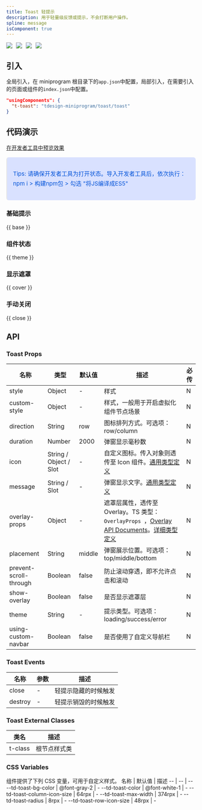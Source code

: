 ```yaml
---
title: Toast 轻提示
description: 用于轻量级反馈或提示，不会打断用户操作。
spline: message
isComponent: true
---
```


<span class="coverages-badge" style="margin-right: 10px"><img src="https://img.shields.io/badge/coverages%3A%20lines-100%25-blue" /></span><span class="coverages-badge" style="margin-right: 10px"><img src="https://img.shields.io/badge/coverages%3A%20functions-100%25-blue" /></span><span class="coverages-badge" style="margin-right: 10px"><img src="https://img.shields.io/badge/coverages%3A%20statements-100%25-blue" /></span><span class="coverages-badge" style="margin-right: 10px"><img src="https://img.shields.io/badge/coverages%3A%20branches-83%25-blue" /></span>
## 引入

全局引入，在 miniprogram 根目录下的`app.json`中配置，局部引入，在需要引入的页面或组件的`index.json`中配置。

```json
"usingComponents": {
  "t-toast": "tdesign-miniprogram/toast/toast"
}
```

## 代码演示

<a href="https://developers.weixin.qq.com/s/l0azMimf7CSu" title="在开发者工具中预览效果" target="_blank" rel="noopener noreferrer"> 在开发者工具中预览效果 </a>

<blockquote style="background-color: #d9e1ff; font-size: 15px; line-height: 26px;margin: 16px 0 0;padding: 16px; border-radius: 6px; color: #0052d9" >
<p>Tips: 请确保开发者工具为打开状态。导入开发者工具后，依次执行：npm i > 构建npm包 > 勾选 "将JS编译成ES5"</p>
</blockquote>

### 基础提示

{{ base }}

### 组件状态

{{ theme }}

### 显示遮罩
{{ cover }}

### 手动关闭
{{ close }}
## API

### Toast Props

名称 | 类型 | 默认值 | 描述 | 必传
-- | -- | -- | -- | --
style | Object | - | 样式 | N
custom-style | Object | - | 样式，一般用于开启虚拟化组件节点场景 | N
direction | String | row | 图标排列方式。可选项：row/column | N
duration | Number | 2000 | 弹窗显示毫秒数 | N
icon | String / Object / Slot | - | 自定义图标。传入对象则透传至 Icon 组件。[通用类型定义](https://github.com/Tencent/tdesign-miniprogram/blob/develop/src/common/common.ts) | N
message | String / Slot | - | 弹窗显示文字。[通用类型定义](https://github.com/Tencent/tdesign-miniprogram/blob/develop/src/common/common.ts) | N
overlay-props | Object | - | 遮罩层属性，透传至 Overlay。TS 类型：`OverlayProps `，[Overlay API Documents](./overlay?tab=api)。[详细类型定义](https://github.com/Tencent/tdesign-miniprogram/tree/develop/src/toast/type.ts) | N
placement | String | middle | 弹窗展示位置。可选项： top/middle/bottom | N
prevent-scroll-through | Boolean | false | 防止滚动穿透，即不允许点击和滚动 | N
show-overlay | Boolean | false | 是否显示遮罩层 | N
theme | String | - | 提示类型。可选项：loading/success/error | N
using-custom-navbar | Boolean | false | 是否使用了自定义导航栏 | N

### Toast Events

名称 | 参数 | 描述
-- | -- | --
close | \- | 轻提示隐藏的时候触发
destroy | \- | 轻提示销毁的时候触发
### Toast External Classes

类名 | 描述
-- | --
t-class | 根节点样式类

### CSS Variables

组件提供了下列 CSS 变量，可用于自定义样式。
名称 | 默认值 | 描述 
-- | -- | --
--td-toast-bg-color | @font-gray-2 | - 
--td-toast-color | @font-white-1 | - 
--td-toast-column-icon-size | 64rpx | - 
--td-toast-max-width | 374rpx | - 
--td-toast-radius | 8rpx | - 
--td-toast-row-icon-size | 48rpx | -